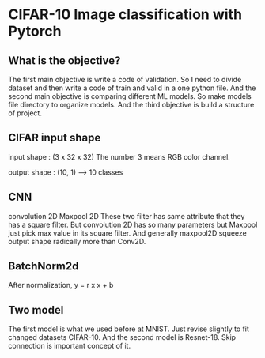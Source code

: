 # CIFAR-10 Image classification with Pytorch

## What is the objective?
The first main objective is write a code of validation. So I need to divide dataset and then write a code of train and valid in a one python file.
And the second main objective is comparing different ML models. So make models file directory to organize models.
And the third objective is build a structure of project. 

## CIFAR input shape
input shape : (3 x 32 x 32)
The number 3 means RGB color channel. 

output shape : (10, 1) --> 10 classes

## CNN
convolution 2D
Maxpool 2D
These two filter has same attribute that they has a square filter. But convolution 2D has so many parameters but Maxpool just pick max value in its square filter. And generally maxpool2D squeeze output shape radically more than Conv2D.

## BatchNorm2d
After normalization, y = r x x + b


## Two model
The first model is what we used before at MNIST. Just revise slightly to fit changed datasets CIFAR-10.
And the second model is Resnet-18. Skip connection is important concept of it.
